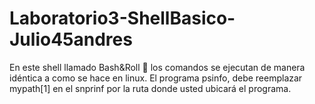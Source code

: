 # Laboratorio3-ShellBasico-Julio45andres

En este shell llamado Bash&Roll 🤘  los comandos se ejecutan de manera idéntica a como se hace en linux. El programa psinfo, debe reemplazar mypath[1] en el snprinf por la ruta donde usted ubicará el programa.

